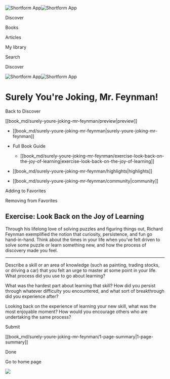 ![Shortform App](/img/logo.36a2399e.svg)![Shortform App](/img/logo-dark.70c1b072.svg)

Discover

Books

Articles

My library

Search

Discover

![Shortform App](/img/logo.36a2399e.svg)![Shortform App](/img/logo-dark.70c1b072.svg)

# Surely You're Joking, Mr. Feynman!

Back to Discover

[[book_md/surely-youre-joking-mr-feynman/preview|preview]]

  * [[book_md/surely-youre-joking-mr-feynman|surely-youre-joking-mr-feynman]]
  * Full Book Guide

    * [[book_md/surely-youre-joking-mr-feynman/exercise-look-back-on-the-joy-of-learning|exercise-look-back-on-the-joy-of-learning]]
  * [[book_md/surely-youre-joking-mr-feynman/highlights|highlights]]
  * [[book_md/surely-youre-joking-mr-feynman/community|community]]



Adding to Favorites 

Removing from Favorites 

## Exercise: Look Back on the Joy of Learning

Through his lifelong love of solving puzzles and figuring things out, Richard Feynman exemplified the notion that curiosity, persistence, and fun go hand-in-hand. Think about the times in your life when you’ve felt driven to solve some puzzle or learn something new, and how the process of discovery made you feel.

* * *

Describe a skill or an area of knowledge (such as painting, trading stocks, or driving a car) that you felt an urge to master at some point in your life. What process did you use to go about learning?

What was the hardest part about learning that skill? How did you persist through whatever difficulty you encountered, and what sort of breakthrough did you experience after?

Looking back on the experience of learning your new skill, what was the most enjoyable moment? How would you encourage others who are undertaking the same process?

Submit 

[[book_md/surely-youre-joking-mr-feynman/1-page-summary|1-page-summary]]

Done

Go to home page 

![](https://bat.bing.com/action/0?ti=56018282&Ver=2&mid=3dc5b70f-6591-4706-bf57-18724f9732e5&sid=f30c5e70639211ee87d33f0876d93783&vid=f30c9700639211eeb3a75d830392c94f&vids=0&msclkid=N&pi=0&lg=en-US&sw=800&sh=600&sc=24&nwd=1&tl=Shortform%20%7C%20Book&p=https%3A%2F%2Fwww.shortform.com%2Fapp%2Fbook%2Fsurely-youre-joking-mr-feynman%2Fexercise-look-back-on-the-joy-of-learning&r=&lt=313&evt=pageLoad&sv=1&rn=613961)

